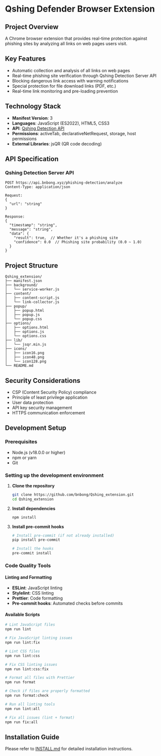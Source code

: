 # Qshing Defender Browser Extension

## Project Overview

A Chrome browser extension that provides real-time protection against phishing sites by analyzing all links on web pages users visit.

## Key Features

- Automatic collection and analysis of all links on web pages
- Real-time phishing site verification through Qshing Detection Server API
- Blocking dangerous link access with warning notifications
- Special protection for file download links (PDF, etc.)
- Real-time link monitoring and pre-loading prevention

## Technology Stack

- **Manifest Version**: 3
- **Languages**: JavaScript (ES2022), HTML5, CSS3
- **API**: [Qshing Detection API](https://github.com/bnbong/Qshing_server)
- **Permissions**: activeTab, declarativeNetRequest, storage, host permissions
- **External Libraries**: jsQR (QR code decoding)

## API Specification

### Qshing Detection Server API

```
POST https://api.bnbong.xyz/phishing-detection/analyze
Content-Type: application/json

Request:
{
  "url": "string"
}

Response:
{
  "timestamp": "string",
  "message": "string",
  "data": {
    "result": true,  // Whether it's a phishing site
    "confidence": 0.0  // Phishing site probability (0.0 ~ 1.0)
  }
}
```

## Project Structure

```
Qshing_extension/
├── manifest.json
├── background/
│   └── service-worker.js
├── content/
│   ├── content-script.js
│   └── link-collector.js
├── popup/
│   ├── popup.html
│   ├── popup.js
│   └── popup.css
├── options/
│   ├── options.html
│   ├── options.js
│   └── options.css
├── lib/
│   └── jsqr.min.js
├── icons/
│   ├── icon16.png
│   ├── icon48.png
│   └── icon128.png
└── README.md
```

## Security Considerations

- CSP (Content Security Policy) compliance
- Principle of least privilege application
- User data protection
- API key security management
- HTTPS communication enforcement

## Development Setup

### Prerequisites

- Node.js (v18.0.0 or higher)
- npm or yarn
- Git

### Setting up the development environment

1. **Clone the repository**

   ```bash
   git clone https://github.com/bnbong/Qshing_extension.git
   cd Qshing_extension
   ```

2. **Install dependencies**

   ```bash
   npm install
   ```

3. **Install pre-commit hooks**

   ```bash
   # Install pre-commit (if not already installed)
   pip install pre-commit

   # Install the hooks
   pre-commit install
   ```

### Code Quality Tools

#### Linting and Formatting

- **ESLint**: JavaScript linting
- **Stylelint**: CSS linting
- **Prettier**: Code formatting
- **Pre-commit hooks**: Automated checks before commits

#### Available Scripts

```bash
# Lint JavaScript files
npm run lint

# Fix JavaScript linting issues
npm run lint:fix

# Lint CSS files
npm run lint:css

# Fix CSS linting issues
npm run lint:css:fix

# Format all files with Prettier
npm run format

# Check if files are properly formatted
npm run format:check

# Run all linting tools
npm run lint:all

# Fix all issues (lint + format)
npm run fix:all
```

## Installation Guide

Please refer to [INSTALL.md](INSTALL.md) for detailed installation instructions.
